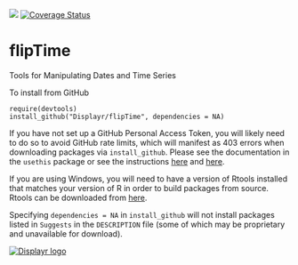 [![](https://travis-ci.org/Displayr/flipTime.svg?branch=master)](https://travis-ci.org/Displayr/flipTime/)
[![Coverage Status](https://coveralls.io/repos/github/Displayr/flipTime/badge.svg?branch=master)](https://coveralls.io/github/Displayr/flipTime?branch=master)
# flipTime

Tools for Manipulating Dates and Time Series

To install from GitHub
```
require(devtools)
install_github("Displayr/flipTime", dependencies = NA)
```

If you have not set up a GitHub Personal Access Token, you will likely need to do so to avoid 
GitHub rate limits, which will manifest as 403 errors when downloading packages via
`install_github`. Please see the documentation in the `usethis` package or see the 
instructions [here](https://docs.github.com/en/authentication/keeping-your-account-and-data-secure/creating-a-personal-access-token) and [here](https://docs.github.com/en/authentication/keeping-your-account-and-data-secure/creating-a-personal-access-token).

If you are using Windows, you will need to have a version of Rtools installed that matches your
version of R in order to build packages from source. Rtools can be downloaded from
[here](https://cran.r-project.org/bin/windows/Rtools/).

Specifying `dependencies = NA` in `install_github` will not install packages listed
in `Suggests` in the `DESCRIPTION` file (some of which may be proprietary and unavailable for download).

[![Displayr logo](https://mwmclean.github.io/img/logo-header.png)](https://www.displayr.com)
